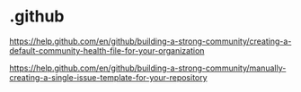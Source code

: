 # .github

https://help.github.com/en/github/building-a-strong-community/creating-a-default-community-health-file-for-your-organization

https://help.github.com/en/github/building-a-strong-community/manually-creating-a-single-issue-template-for-your-repository